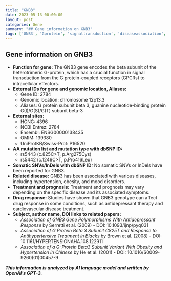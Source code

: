 ```yaml
---
title: "GNB3"
date: 2023-05-13 00:00:00
layout: post
categories: Gene
summary: "## Gene information on GNB3"
tags: ['GNB3', 'Gprotein', 'signaltransduction', 'diseaseassociation', 'drugresponse', 'geneticpolymorphism', 'hypertension', 'obesity']
---
```


## Gene information on GNB3
- **Function for gene:** The GNB3 gene encodes the beta subunit of the heterotrimeric G-protein, which has a crucial function in signal transduction from the G protein-coupled receptors (GPCRs) to intracellular effectors. 
- **External IDs for gene and genomic location, Aliases:** 
    - Gene ID: 2784
    - Genomic location: chromosome 12p13.3
    - Aliases: G protein subunit beta 3, guanine nucleotide-binding protein G(I)/G(S)/G(T) subunit beta-3
- **External sites:**
    - HGNC: 4396
    - NCBI Entrez: 2784
    - Ensembl: ENSG00000138435
    - OMIM: 139380
    - UniProtKB/Swiss-Prot: P16520
- **AA mutation list and mutation type with dbSNP ID:**
    - rs5443 (c.825C>T, p.Arg275Cys)
    - rs5442 (c.1246C>T, p.Pro416Leu)
- **Somatic SNVs/InDels with dbSNP ID:** No somatic SNVs or InDels have been reported for GNB3.
- **Related disease:** GNB3 has been associated with various diseases, including hypertension, obesity, and mood disorders. 
- **Treatment and prognosis:** Treatment and prognosis may vary depending on the specific disease and its associated symptoms. 
- **Drug response:** Studies have shown that GNB3 genotype can affect drug response in some conditions, such as antidepressant therapy and cardiovascular disease treatment.
- **Subject, author name, DOI links to related papers:**
    - *Association of GNB3 Gene Polymorphisms With Antidepressant Response* by Serretti et al. (2009) - DOI: 10.1093/ijnp/pyq031
    - *Association of G Protein Beta 3 Subunit C825T and Response to Antihypertensive Treatment in Blacks* by Brown et al. (2008) - DOI: 10.1161/HYPERTENSIONAHA.108.122911
    - *Association of a G-Protein Beta3 Subunit Variant With Obesity and Hypertension in Chinese* by He et al. (2001) - DOI: 10.1016/S0009-9260(01)00457-9

**_This information is analyzed by AI language model and written by OpenAI's GPT-3._**